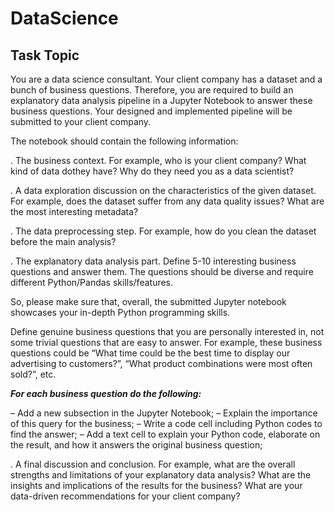 # DataScience 

## Task Topic

 You are a data science consultant. Your client company has a dataset and a bunch of business 
questions. Therefore, you are required to build an explanatory data analysis pipeline in a
Jupyter Notebook to answer these business questions. Your designed and implemented pipeline
will be submitted to your client company. 

The notebook should contain the following information:

. The business context. For example, who is your client company? What kind of data dothey have? Why do they need you as a data scientist?

. A data exploration discussion on the characteristics of the given dataset. For example, does the dataset suffer from any data quality issues? What are the most interesting metadata?

. The data preprocessing step. For example, how do you clean the dataset before the main
analysis?

. The explanatory data analysis part. Define 5-10 interesting business questions and
answer them. The questions should be diverse and require different Python/Pandas
skills/features.

So, please make sure that, overall, the submitted Jupyter notebook showcases your in-depth Python programming skills. 

Define genuine business questions that you are personally interested in, not some trivial questions that are easy to answer. For
example, these business questions could be “What time could be the best time to display our advertising to customers?”, “What product combinations were most often sold?”, etc.


***For each business question do the following:***

– Add a new subsection in the Jupyter Notebook;
– Explain the importance of this query for the business;
– Write a code cell including Python codes to find the answer;
– Add a text cell to explain your Python code, elaborate on the result, and how it answers the original business question;


. A final discussion and conclusion. For example, what are the overall strengths and limitations of your explanatory data analysis? What are the insights and implications of the results for the business? What are your data-driven recommendations for your client company?
